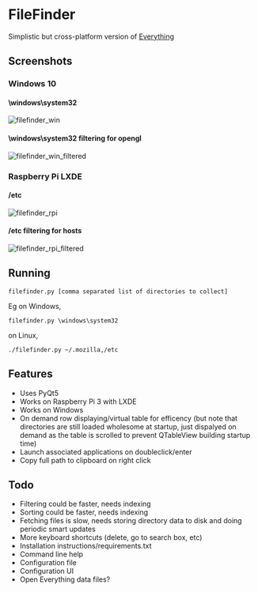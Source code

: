 # FileFinder

Simplistic but cross-platform version of [Everything](https://www.voidtools.com/)

## Screenshots


### Windows 10

#### \windows\system32
![filefinder_win](https://user-images.githubusercontent.com/6446344/173169083-8a026da3-91a8-4024-a697-690355fbd3a6.jpg)

#### \windows\system32 filtering for opengl
![filefinder_win_filtered](https://user-images.githubusercontent.com/6446344/173169086-369313af-d51d-4ffc-be99-fb7b183ad20a.jpg)


### Raspberry Pi LXDE 

#### /etc
![filefinder_rpi](https://user-images.githubusercontent.com/6446344/173169085-efcf3761-d481-43a4-bad4-93387737d468.jpg)

#### /etc filtering for hosts
![filefinder_rpi_filtered](https://user-images.githubusercontent.com/6446344/173169084-8eedf7ea-7673-4ca1-8d0e-80257d043f3c.jpg)

## Running

    filefinder.py [comma separated list of directories to collect]

Eg on Windows, 
    
    filefinder.py \windows\system32

on Linux, 
    
    ./filefinder.py ~/.mozilla,/etc


## Features
- Uses PyQt5
- Works on Raspberry Pi 3 with LXDE
- Works on Windows
- On demand row displaying/virtual table for efficency (but note that
  directories are still loaded wholesome at startup, just dispalyed on demand as
  the table is scrolled to prevent QTableView building startup time)
- Launch associated applications on doubleclick/enter
- Copy full path to clipboard on right click

## Todo
- Filtering could be faster, needs indexing
- Sorting could be faster, needs indexing
- Fetching files is slow, needs storing directory data to disk and doing periodic smart updates
- More keyboard shortcuts (delete, go to search box, etc)
- Installation instructions/requirements.txt
- Command line help
- Configuration file
- Configuration UI
- Open Everything data files?